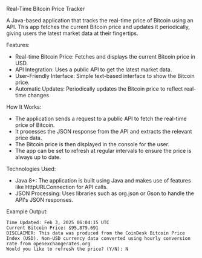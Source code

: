 Real-Time Bitcoin Price Tracker

A Java-based application that tracks the real-time price of Bitcoin using an API. This app fetches the current Bitcoin price and updates it periodically, giving users the latest market data at their fingertips.

Features:
- Real-time Bitcoin Price: Fetches and displays the current Bitcoin price in USD.
- API Integration: Uses a public API to get the latest market data.
- User-Friendly Interface: Simple text-based interface to show the Bitcoin price.
- Automatic Updates: Periodically updates the Bitcoin price to reflect real-time changes


How It Works:
- The application sends a request to a public API to fetch the real-time price of Bitcoin.
- It processes the JSON response from the API and extracts the relevant price data.
- The Bitcoin price is then displayed in the console for the user.
- The app can be set to refresh at regular intervals to ensure the price is always up to date.

Technologies Used:
- Java 8+: The application is built using Java and makes use of features like HttpURLConnection for API calls.
- JSON Processing: Uses libraries such as org.json or Gson to handle the API's JSON responses.

Example Output:

    Time Updated: Feb 3, 2025 06:04:15 UTC
    Current Bitcoin Price: $95,879.691
    DISCLAIMER: This data was produced from the CoinDesk Bitcoin Price Index (USD). Non-USD currency data converted using hourly conversion rate from openexchangerates.org
    Would you like to refresh the price? (Y/N): N
